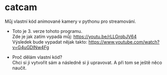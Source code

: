 # catcam
Můj vlastní kód animované kamery v pythonu pro streamování.

* Toto je 3. verze tohoto programu. <br />
Zde je jak zatím vypadá můj: https://youtu.be/rLLGrqbJV64 <br />
Výsledek bude vypadat nějak takto: https://www.youtube.com/watch?v=G4uGDlNw4Fg 


* Proč dělám vlastní kód? <br />
Chci si ji vytvořit sám a následně si ji upravovat. A při tom se ještě něco naučit.
